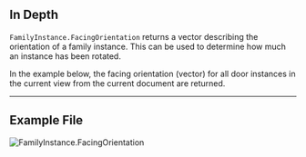 ## In Depth
`FamilyInstance.FacingOrientation` returns a vector describing the orientation of a family instance. This can be used to determine how much an instance has been rotated.

In the example below, the facing orientation (vector) for all door instances in the current view from the current document are returned.
___
## Example File

![FamilyInstance.FacingOrientation](./Revit.Elements.FamilyInstance.FacingOrientation_img.jpg)
